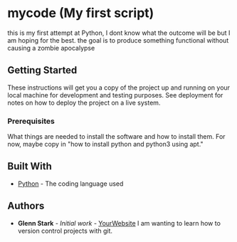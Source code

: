 # mycode (My first script)

this is my first attempt at Python, I dont know what the outcome will be but I am hoping for the best.
the goal is to produce something functional without causing a zombie apocalypse

## Getting Started

These instructions will get you a copy of the project up and running on your local machine
for development and testing purposes. See deployment for notes on how to deploy the project
on a live system.

### Prerequisites

What things are needed to install the software and how to install them. For now, maybe copy in
"how to install python and python3 using apt."

## Built With

* [Python](https://www.python.org/) - The coding language used

## Authors

* **Glenn Stark** - *Initial work* - [YourWebsite](https://example.com/)
I am wanting to learn how to version control projects with git.
